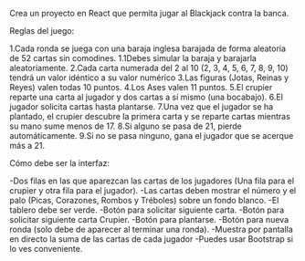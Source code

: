 Crea un proyecto en React que permita jugar al Blackjack contra la banca.

Reglas del juego:

1.Cada ronda se juega con una baraja inglesa barajada de forma aleatoria de 52 cartas sin comodines.
 1.1Debes simular la baraja y barajarla aleatoriamente. 
2.Cada carta numerada del 2 al 10 (2, 3, 4, 5, 6, 7, 8, 9, 10) tendrá un valor idéntico a su valor numérico
3.Las figuras (Jotas, Reinas y Reyes) valen todas 10 puntos.
4.Los Ases valen 11 puntos.
5.El crupier reparte una carta al jugador y dos cartas a sí mismo (una bocabajo).
6.El jugador solicita cartas hasta plantarse.
7.Una vez que el jugador se ha plantado, el crupier descubre la primera carta y se reparte cartas mientras su mano sume menos de 17.
8.Si alguno se pasa de 21, pierde automáticamente.
9.Si no se pasa ninguno, gana el jugador que se acerque más a 21.


Cómo debe ser la interfaz:

-Dos filas en las que aparezcan las cartas de los jugadores (Una fila para el crupier y otra fila para el jugador).
-Las cartas deben mostrar el número y el palo (Picas, Corazones, Rombos y Tréboles) sobre un fondo blanco.
-El tablero debe ser verde.
-Botón para solicitar siguiente carta.
-Botón para solicitar siguiente carta Crupier.
-Botón para plantarse.
-Botón para nueva ronda (solo debe de aparecer al terminar una ronda).
-Muestra por pantalla en directo la suma de las cartas de cada jugador
-Puedes usar Bootstrap si lo ves conveniente.

